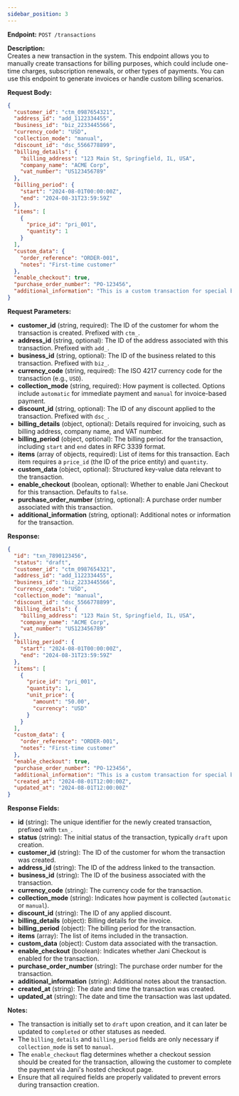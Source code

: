 ```yaml
---
sidebar_position: 3
---
```


**Endpoint:** `POST /transactions`

**Description:**  
Creates a new transaction in the system. This endpoint allows you to manually create transactions for billing purposes, which could include one-time charges, subscription renewals, or other types of payments. You can use this endpoint to generate invoices or handle custom billing scenarios.

**Request Body:**

```json
{
  "customer_id": "ctm_0987654321",
  "address_id": "add_1122334455",
  "business_id": "biz_2233445566",
  "currency_code": "USD",
  "collection_mode": "manual",
  "discount_id": "dsc_5566778899",
  "billing_details": {
    "billing_address": "123 Main St, Springfield, IL, USA",
    "company_name": "ACME Corp",
    "vat_number": "US123456789"
  },
  "billing_period": {
    "start": "2024-08-01T00:00:00Z",
    "end": "2024-08-31T23:59:59Z"
  },
  "items": [
    {
      "price_id": "pri_001",
      "quantity": 1
    }
  ],
  "custom_data": {
    "order_reference": "ORDER-001",
    "notes": "First-time customer"
  },
  "enable_checkout": true,
  "purchase_order_number": "PO-123456",
  "additional_information": "This is a custom transaction for special billing needs."
}
```

**Request Parameters:**

- **customer_id** (string, required): The ID of the customer for whom the transaction is created. Prefixed with `ctm_`.
- **address_id** (string, optional): The ID of the address associated with this transaction. Prefixed with `add_`.
- **business_id** (string, optional): The ID of the business related to this transaction. Prefixed with `biz_`.
- **currency_code** (string, required): The ISO 4217 currency code for the transaction (e.g., `USD`).
- **collection_mode** (string, required): How payment is collected. Options include `automatic` for immediate payment and `manual` for invoice-based payment.
- **discount_id** (string, optional): The ID of any discount applied to the transaction. Prefixed with `dsc_`.
- **billing_details** (object, optional): Details required for invoicing, such as billing address, company name, and VAT number.
- **billing_period** (object, optional): The billing period for the transaction, including `start` and `end` dates in RFC 3339 format.
- **items** (array of objects, required): List of items for this transaction. Each item requires a `price_id` (the ID of the price entity) and `quantity`.
- **custom_data** (object, optional): Structured key-value data relevant to the transaction.
- **enable_checkout** (boolean, optional): Whether to enable Jani Checkout for this transaction. Defaults to `false`.
- **purchase_order_number** (string, optional): A purchase order number associated with this transaction.
- **additional_information** (string, optional): Additional notes or information for the transaction.

**Response:**

```json
{
  "id": "txn_7890123456",
  "status": "draft",
  "customer_id": "ctm_0987654321",
  "address_id": "add_1122334455",
  "business_id": "biz_2233445566",
  "currency_code": "USD",
  "collection_mode": "manual",
  "discount_id": "dsc_5566778899",
  "billing_details": {
    "billing_address": "123 Main St, Springfield, IL, USA",
    "company_name": "ACME Corp",
    "vat_number": "US123456789"
  },
  "billing_period": {
    "start": "2024-08-01T00:00:00Z",
    "end": "2024-08-31T23:59:59Z"
  },
  "items": [
    {
      "price_id": "pri_001",
      "quantity": 1,
      "unit_price": {
        "amount": "50.00",
        "currency": "USD"
      }
    }
  ],
  "custom_data": {
    "order_reference": "ORDER-001",
    "notes": "First-time customer"
  },
  "enable_checkout": true,
  "purchase_order_number": "PO-123456",
  "additional_information": "This is a custom transaction for special billing needs.",
  "created_at": "2024-08-01T12:00:00Z",
  "updated_at": "2024-08-01T12:00:00Z"
}
```

**Response Fields:**

- **id** (string): The unique identifier for the newly created transaction, prefixed with `txn_`.
- **status** (string): The initial status of the transaction, typically `draft` upon creation.
- **customer_id** (string): The ID of the customer for whom the transaction was created.
- **address_id** (string): The ID of the address linked to the transaction.
- **business_id** (string): The ID of the business associated with the transaction.
- **currency_code** (string): The currency code for the transaction.
- **collection_mode** (string): Indicates how payment is collected (`automatic` or `manual`).
- **discount_id** (string): The ID of any applied discount.
- **billing_details** (object): Billing details for the invoice.
- **billing_period** (object): The billing period for the transaction.
- **items** (array): The list of items included in the transaction.
- **custom_data** (object): Custom data associated with the transaction.
- **enable_checkout** (boolean): Indicates whether Jani Checkout is enabled for the transaction.
- **purchase_order_number** (string): The purchase order number for the transaction.
- **additional_information** (string): Additional notes about the transaction.
- **created_at** (string): The date and time the transaction was created.
- **updated_at** (string): The date and time the transaction was last updated.

**Notes:**

- The transaction is initially set to `draft` upon creation, and it can later be updated to `completed` or other statuses as needed.
- The `billing_details` and `billing_period` fields are only necessary if `collection_mode` is set to `manual`.
- The `enable_checkout` flag determines whether a checkout session should be created for the transaction, allowing the customer to complete the payment via Jani's hosted checkout page.
- Ensure that all required fields are properly validated to prevent errors during transaction creation.

